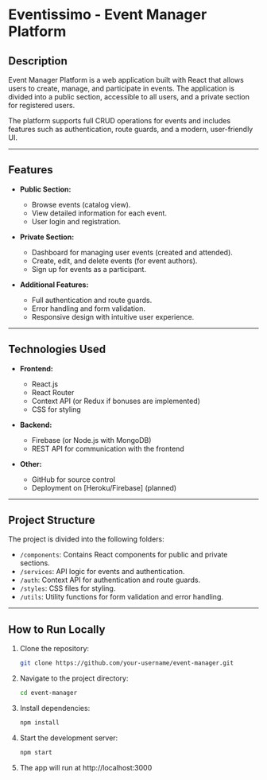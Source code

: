# Eventissimo - Event Manager Platform

## **Description**
Event Manager Platform is a web application built with React that allows users to create, manage, and participate in events. The application is divided into a public section, accessible to all users, and a private section for registered users. 

The platform supports full CRUD operations for events and includes features such as authentication, route guards, and a modern, user-friendly UI.

---

## **Features**
- **Public Section:**
  - Browse events (catalog view).
  - View detailed information for each event.
  - User login and registration.

- **Private Section:**
  - Dashboard for managing user events (created and attended).
  - Create, edit, and delete events (for event authors).
  - Sign up for events as a participant.

- **Additional Features:**
  - Full authentication and route guards.
  - Error handling and form validation.
  - Responsive design with intuitive user experience.

---

## **Technologies Used**
- **Frontend:**
  - React.js
  - React Router
  - Context API (or Redux if bonuses are implemented)
  - CSS for styling

- **Backend:**
  - Firebase (or Node.js with MongoDB)
  - REST API for communication with the frontend

- **Other:**
  - GitHub for source control
  - Deployment on [Heroku/Firebase] (planned)

---

## **Project Structure**
The project is divided into the following folders:
- `/components`: Contains React components for public and private sections.
- `/services`: API logic for events and authentication.
- `/auth`: Context API for authentication and route guards.
- `/styles`: CSS files for styling.
- `/utils`: Utility functions for form validation and error handling.

---

## **How to Run Locally**
1. Clone the repository:
   ```bash
   git clone https://github.com/your-username/event-manager.git

2. Navigate to the project directory:
   ```bash
   cd event-manager

3. Install dependencies:
   ```bash
   npm install

4. Start the development server:
   ```bash
   npm start

5. The app will run at http://localhost:3000
